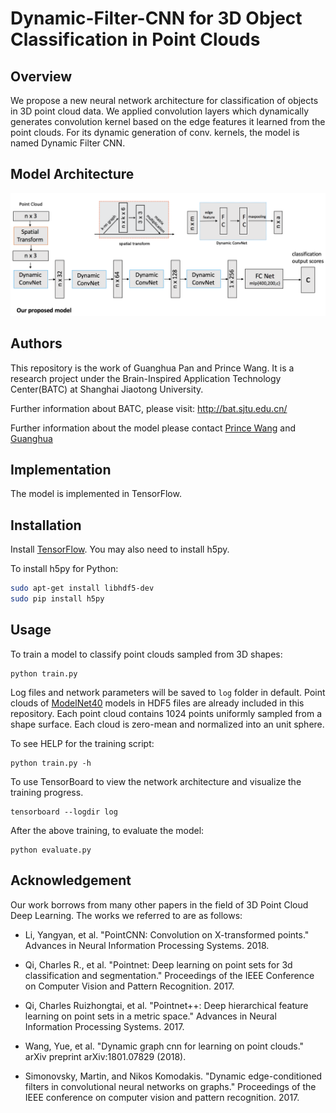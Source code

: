 # Dynamic-Filter-CNN for 3D Object Classification in Point Clouds

## Overview

We propose a new neural network architecture for classification of objects in 3D point cloud data. We applied convolution layers which dynamically generates convolution kernel based on the edge features it learned from the point clouds. For its dynamic generation of conv. kernels, the model is named Dynamic Filter CNN.


## Model Architecture

<img src='./image/architecture.png'>

## Authors

This repository is the work of Guanghua Pan and Prince Wang. It is a research project under the Brain-Inspired Application Technology Center(BATC) at Shanghai Jiaotong University.

Further information about BATC, please visit: http://bat.sjtu.edu.cn/

Further information about the model please contact [Prince Wang](https://www.linkedin.com/in/prince-wang-19511717a/) and [Guanghua](https://github.com/SteveJokes/)

## Implementation

The model is implemented in TensorFlow. 

## Installation

Install <a href="https://www.tensorflow.org/get_started/os_setup" target="_blank">TensorFlow</a>. You may also need to install h5py.

To install h5py for Python:
```bash
sudo apt-get install libhdf5-dev
sudo pip install h5py
```

## Usage
To train a model to classify point clouds sampled from 3D shapes:

    python train.py

Log files and network parameters will be saved to `log` folder in default. Point clouds of <a href="http://modelnet.cs.princeton.edu/" target="_blank">ModelNet40</a> models in HDF5 files are already included in this repository. Each point cloud contains 1024 points uniformly sampled from a shape surface. Each cloud is zero-mean and normalized into an unit sphere. 

To see HELP for the training script:

    python train.py -h

To use TensorBoard to view the network architecture and visualize the training progress.

    tensorboard --logdir log

After the above training, to evaluate the model:

    python evaluate.py

## Acknowledgement

Our work borrows from many other papers in the field of 3D Point Cloud Deep Learning. The works we referred to are as follows:


* Li, Yangyan, et al. "PointCNN: Convolution on X-transformed points." Advances in Neural 	Information Processing Systems. 2018.

* Qi, Charles R., et al. "Pointnet: Deep learning on point sets for 3d classification and 	segmentation." Proceedings of the IEEE Conference on Computer Vision and Pattern 	Recognition. 2017.

* Qi, Charles Ruizhongtai, et al. "Pointnet++: Deep hierarchical feature learning on point sets 	in a metric space." Advances in Neural Information Processing Systems. 2017.

* Wang, Yue, et al. "Dynamic graph cnn for learning on point clouds." arXiv preprint 	arXiv:1801.07829 (2018).

* Simonovsky, Martin, and Nikos Komodakis. "Dynamic edge-conditioned filters in 	convolutional neural networks on graphs." Proceedings of the IEEE conference on 	computer vision and pattern recognition. 2017.


